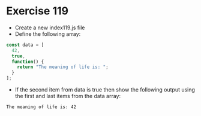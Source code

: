 # Exercise 119

- Create a new index119.js file
- Define the following array:

```js
const data = [
  42,
  true,
  function() {
    return "The meaning of life is: ";
  }
];
```

- If the second item from data is true then show the following output using the first and last items from the data array:

```
The meaning of life is: 42
```
